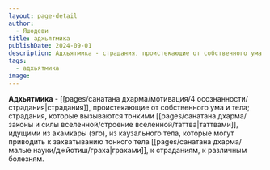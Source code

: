 ```yaml
---
layout: page-detail
author:
  - Яшодеви
title: адхьятмика
publishDate: 2024-09-01
description: Адхьятмика - страдания, проистекающие от собственного ума и тела; страдания, которые вызываются тонкими таттвами, идущими из ахамкары (эго), из каузального тела, которые могут приводить к захватыванию тонкого тела грахами, к страданиям, к различным болезням.
tags:
  - адхьятмика
image:
---
```

**Адхьятмика** - [[pages/санатана дхарма/мотивация/4 осознанности/страдания|страдания]], проистекающие от собственного ума и тела; страдания, которые вызываются тонкими [[pages/санатана дхарма/законы и силы вселенной/строение вселенной/таттва|таттвами]], идущими из ахамкары (эго), из каузального тела, которые могут приводить к захватыванию тонкого тела [[pages/санатана дхарма/малые науки/джйотиш/граха|грахами]], к страданиям, к различным болезням.

